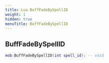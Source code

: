 ```yaml
---
title: Lua BuffFadeBySpellID
weight: 1
hidden: true
menuTitle: BuffFadeBySpellID
---
```

## BuffFadeBySpellID
```lua
mob:BuffFadeBySpellID(int spell_id); -- void
```